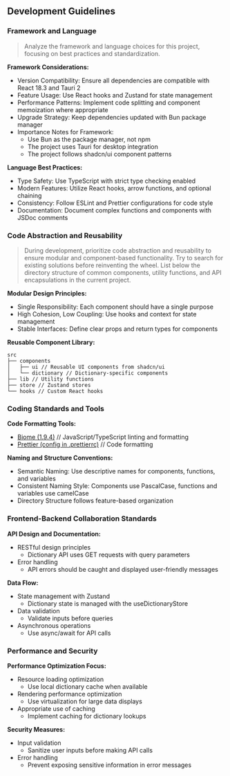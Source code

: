 ## Development Guidelines

### Framework and Language
> Analyze the framework and language choices for this project, focusing on best practices and standardization.

**Framework Considerations:**
- Version Compatibility: Ensure all dependencies are compatible with React 18.3 and Tauri 2
- Feature Usage: Use React hooks and Zustand for state management
- Performance Patterns: Implement code splitting and component memoization where appropriate
- Upgrade Strategy: Keep dependencies updated with Bun package manager
- Importance Notes for Framework: 
	* Use Bun as the package manager, not npm
	* The project uses Tauri for desktop integration
	* The project follows shadcn/ui component patterns

**Language Best Practices:**
- Type Safety: Use TypeScript with strict type checking enabled
- Modern Features: Utilize React hooks, arrow functions, and optional chaining
- Consistency: Follow ESLint and Prettier configurations for code style
- Documentation: Document complex functions and components with JSDoc comments

### Code Abstraction and Reusability
> During development, prioritize code abstraction and reusability to ensure modular and component-based functionality. Try to search for existing solutions before reinventing the wheel.
> List below the directory structure of common components, utility functions, and API encapsulations in the current project.


**Modular Design Principles:**
- Single Responsibility: Each component should have a single purpose
- High Cohesion, Low Coupling: Use hooks and context for state management
- Stable Interfaces: Define clear props and return types for components

**Reusable Component Library:**
```
src
├── components
│   ├── ui // Reusable UI components from shadcn/ui
│   └── dictionary // Dictionary-specific components
├── lib // Utility functions
├── store // Zustand stores
└── hooks // Custom React hooks
```

### Coding Standards and Tools
**Code Formatting Tools:**
- [Biome (1.9.4)](https://biomejs.dev/) // JavaScript/TypeScript linting and formatting
- [Prettier (config in .prettierrc)](https://prettier.io/) // Code formatting

**Naming and Structure Conventions:**
- Semantic Naming: Use descriptive names for components, functions, and variables
- Consistent Naming Style: Components use PascalCase, functions and variables use camelCase
- Directory Structure follows feature-based organization

### Frontend-Backend Collaboration Standards
**API Design and Documentation:**
- RESTful design principles
	* Dictionary API uses GET requests with query parameters
- Error handling
	* API errors should be caught and displayed user-friendly messages

**Data Flow:**
- State management with Zustand
	* Dictionary state is managed with the useDictionaryStore
- Data validation
	* Validate inputs before queries
- Asynchronous operations
	* Use async/await for API calls

### Performance and Security
**Performance Optimization Focus:**
- Resource loading optimization
	* Use local dictionary cache when available
- Rendering performance optimization
	* Use virtualization for large data displays
- Appropriate use of caching
	* Implement caching for dictionary lookups

**Security Measures:**
- Input validation
	* Sanitize user inputs before making API calls
- Error handling
	* Prevent exposing sensitive information in error messages